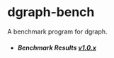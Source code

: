 # dgraph-bench

A benchmark program for dgraph.

- ##### Benchmark Results [v1.0.x](benchmark_result/v1.0/README.md)
